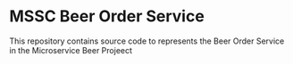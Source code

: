 # MSSC Beer Order Service

This repository contains source code to represents the Beer Order Service in the Microservice Beer Projeect
